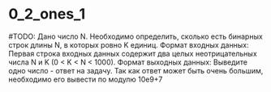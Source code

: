 # 0_2_ones_1

#TODO: Дано число N. Необходимо определить, сколько есть бинарных строк длины N, в которых ровно K единиц.
 Формат входных данных: Первая строка входных данных содержит два целых неотрицательных числа N и K (0 < K < N < 1000).
 Формат выходных данных: Выведите одно число - ответ на задачу. Так как ответ может быть очень большим, необходимо его вывести по модулю 10e9+7   
